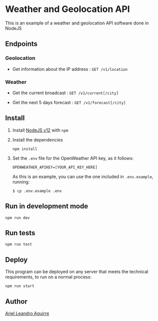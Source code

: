 # Weather and Geolocation API

This is an example of a weather and geolocation API software done in NodeJS

## Endpoints

### Geolocation

- Get information about the IP address :  `GET /v1/location`

### Weather

- Get the current broadcast : `GET /v1/current[/city]`

- Get the next 5 days forecast : `GET /v1/forecast[/city]`

## Install


1. Install [NodeJS v12](https://nodejs.org/en/download/) with `npm`
2. Install the dependencies
   ```
   npm install
   ```

3. Set the `.env` file for the OpenWeather API key, as it follows:
   ```
   OPENWEATHER_APIKEY=[YOUR_API_KEY_HERE]
   ```

   As this is an example, you can use the one    included in `.env.example`, running:
   ```
   $ cp .env.example .env
   ```

## Run in development mode

```
npm run dev
```

## Run tests

```
npm run test
```

## Deploy

This program can be deployed on any server that meets the technical requirements, to run on a normal process:

```
npm run start
```

## Author

[Ariel Leandro Aguirre](mailto:ariedro@gmail.com)